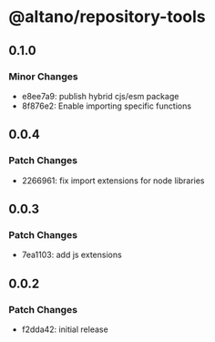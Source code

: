 # @altano/repository-tools

## 0.1.0

### Minor Changes

- e8ee7a9: publish hybrid cjs/esm package
- 8f876e2: Enable importing specific functions

## 0.0.4

### Patch Changes

- 2266961: fix import extensions for node libraries

## 0.0.3

### Patch Changes

- 7ea1103: add js extensions

## 0.0.2

### Patch Changes

- f2dda42: initial release
